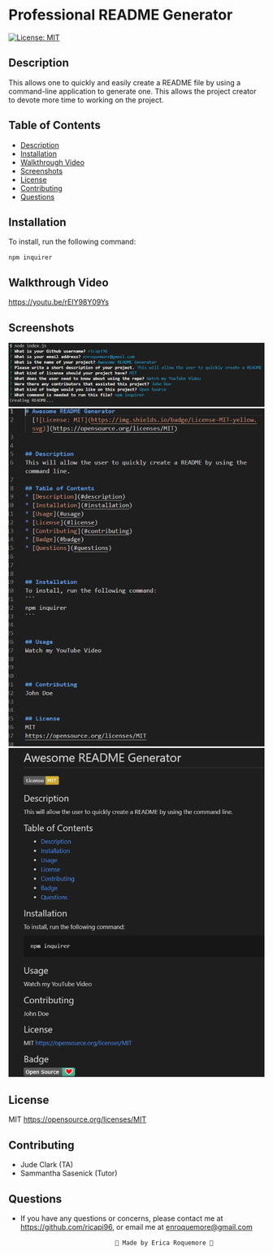 # Professional README Generator
[![License: MIT](https://img.shields.io/badge/License-MIT-yellow.svg)](https://opensource.org/licenses/MIT)

## Description
This allows one to quickly and easily create a README file by using a command-line application to generate one. This allows the project creator to devote more time to working on the project.

## Table of Contents
* [Description](#description)
* [Installation](#installation)
* [Walkthrough Video](#walkthroughvideo)
* [Screenshots](#screenshots)
* [License](#license)
* [Contributing](#contributing)
* [Questions](#questions)

## Installation
To install, run the following command:
```
npm inquirer
```

## Walkthrough Video
https://youtu.be/rEIY98Y09Ys

## Screenshots
![](./develop/images/command-line-questions.png)
![](./develop/images/readme.png)
![](./develop/images/readme-preview.png)

## License
MIT
https://opensource.org/licenses/MIT

## Contributing
* Jude Clark (TA)
* Sammantha Sasenick (Tutor)

## Questions
* If you have any questions or concerns, please contact me at https://github.com/ricapi96, or email me at enroquemore@gmail.com



                                💙 Made by Erica Roquemore 💙